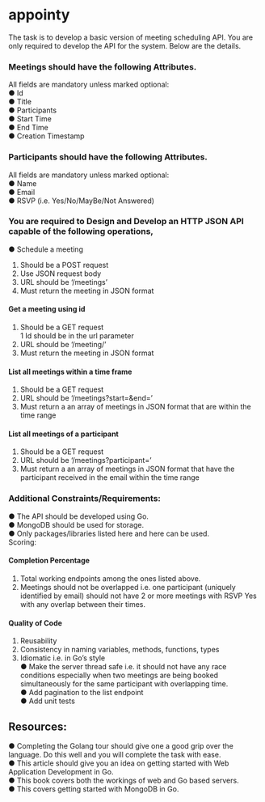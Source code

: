 # appointy

The task is to develop a basic version of meeting scheduling API. You are only required to develop
the API for the system. Below are the details.<br>

### Meetings should have the following Attributes.<br>
All fields are mandatory unless marked optional: <br>
● Id<br>
● Title<br>
● Participants<br>
● Start Time<br>
● End Time<br>
● Creation Timestamp<br>

### Participants should have the following Attributes.
All fields are mandatory unless marked optional:<br>
● Name<br>
● Email<br>
● RSVP (i.e. Yes/No/MayBe/Not Answered)<br>

### You are required to Design and Develop an HTTP JSON API capable of the following operations,<br>
● Schedule a meeting<br>
1.  Should be a POST request<br>
1.  Use JSON request body<br>
1.  URL should be ‘/meetings’<br>
1.  Must return the meeting in JSON format<br>

####  Get a meeting using id<br>
1.  Should be a GET request<br>
1  Id should be in the url parameter<br>
1.  URL should be ‘/meeting/<id here>’<br>
1.  Must return the meeting in JSON format<br>
  
#### List all meetings within a time frame<br>
1.  Should be a GET request<br>
1.  URL should be ‘/meetings?start=<start time here>&end=<end time here>’<br>
1.  Must return a an array of meetings in JSON format that are within the time range<br>
  
#### List all meetings of a participant<br>
1.  Should be a GET request<br>
1.  URL should be ‘/meetings?participant=<email id>’<br>
1.  Must return a an array of meetings in JSON format that have the participant received in the email within the time range<br>
  
### Additional Constraints/Requirements:<br>
● The API should be developed using Go.<br>
● MongoDB should be used for storage.<br>
● Only packages/libraries listed here and here can be used.<br>
Scoring:<br>
#### Completion Percentage<br>
1.  Total working endpoints among the ones listed above.<br>
1.  Meetings should not be overlapped i.e. one participant (uniquely identified by email) should not have 2 or more meetings with RSVP Yes with any overlap between their times.<br>
#### Quality of Code<br>
1.  Reusability<br>
1.  Consistency in naming variables, methods, functions, types<br>
1.  Idiomatic i.e. in Go’s style<br>
● Make the server thread safe i.e. it should not have any race conditions especially when two meetings are being booked simultaneously for the same participant with overlapping time.<br>
● Add pagination to the list endpoint<br>
● Add unit tests<br>
## Resources:
● Completing the Golang tour should give one a good grip over the language. Do this well and you will complete the task with ease.<br>
● This article should give you an idea on getting started with Web Application Development in Go.<br>
● This book covers both the workings of web and Go based servers.<br>
● This covers getting started with MongoDB in Go.<br>

